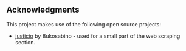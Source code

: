 ## Acknowledgments

This project makes use of the following open source projects:

- [justicio](https://github.com/bukosabino/justicio) by Bukosabino - used for a small part of the web scraping section.

